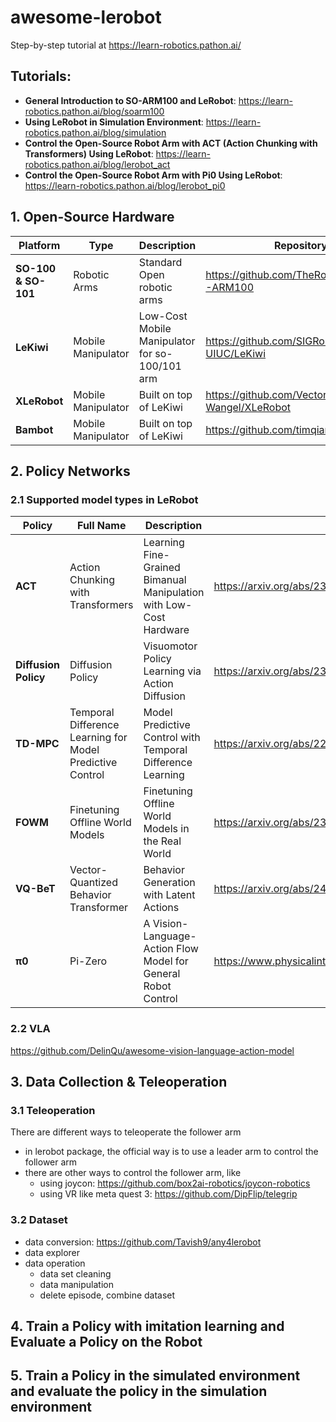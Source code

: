 # awesome-lerobot

Step-by-step tutorial at https://learn-robotics.pathon.ai/

## Tutorials:
* **General Introduction to SO-ARM100 and LeRobot**: https://learn-robotics.pathon.ai/blog/soarm100
* **Using LeRobot in Simulation Environment**: https://learn-robotics.pathon.ai/blog/simulation
* **Control the Open-Source Robot Arm with ACT (Action Chunking with Transformers) Using LeRobot**: https://learn-robotics.pathon.ai/blog/lerobot_act
* **Control the Open-Source Robot Arm with Pi0 Using LeRobot**: https://learn-robotics.pathon.ai/blog/lerobot_pi0

## 1. Open-Source Hardware

| **Platform** | **Type** | **Description** | **Repository** |
|--------------|----------|-----------------|----------------|
| **SO-100 & SO-101** | Robotic Arms | Standard Open robotic arms | https://github.com/TheRobotStudio/SO-ARM100 |
| **LeKiwi** | Mobile Manipulator | Low-Cost Mobile Manipulator for so-100/101 arm | https://github.com/SIGRobotics-UIUC/LeKiwi |
| **XLeRobot** | Mobile Manipulator | Built on top of LeKiwi | https://github.com/Vector-Wangel/XLeRobot |
| **Bambot** | Mobile Manipulator | Built on top of LeKiwi | https://github.com/timqian/bambot |

## 2. Policy Networks

### 2.1 Supported model types in LeRobot

| **Policy** | **Full Name** | **Description** | **Paper** |
|------------|---------------|-----------------|-----------|
| **ACT** | Action Chunking with Transformers | Learning Fine-Grained Bimanual Manipulation with Low-Cost Hardware | https://arxiv.org/abs/2304.13705 |
| **Diffusion Policy** | Diffusion Policy | Visuomotor Policy Learning via Action Diffusion | https://arxiv.org/abs/2303.04137 |
| **TD-MPC** | Temporal Difference Learning for Model Predictive Control | Model Predictive Control with Temporal Difference Learning | https://arxiv.org/abs/2203.04955 |
| **FOWM** | Finetuning Offline World Models | Finetuning Offline World Models in the Real World | https://arxiv.org/abs/2310.16029 |
| **VQ-BeT** | Vector-Quantized Behavior Transformer | Behavior Generation with Latent Actions | https://arxiv.org/abs/2403.03181 |
| **π0** | Pi-Zero | A Vision-Language-Action Flow Model for General Robot Control | https://www.physicalintelligence.company/download/pi0.pdf |

### 2.2 VLA
https://github.com/DelinQu/awesome-vision-language-action-model

## 3. Data Collection & Teleoperation
### 3.1 Teleoperation
There are different ways to teleoperate the follower arm
* in lerobot package, the official way is to use a leader arm to control the follower arm
* there are other ways to control the follower arm, like
    * using joycon: https://github.com/box2ai-robotics/joycon-robotics
    * using VR like meta quest 3: https://github.com/DipFlip/telegrip


### 3.2 Dataset
* data conversion: https://github.com/Tavish9/any4lerobot
* data explorer
* data operation
    * data set cleaning
    * data manipulation
    * delete episode, combine dataset

## 4. Train a Policy with imitation learning and Evaluate a Policy on the Robot

## 5. Train a Policy in the simulated environment and evaluate the policy in the simulation environment
